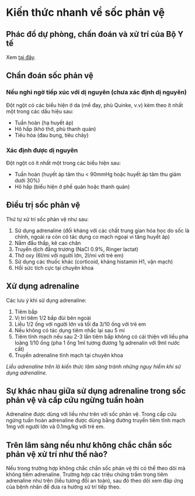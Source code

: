 # Kiến thức nhanh về sốc phản vệ

## Phác đồ dự phòng, chấn đoán và xử trí của Bộ Y tế

Xem [tại đây](https://docs.google.com/viewer?url=https://github.com/MedPocket/HPMUDocs-2022/blob/main/Y-hoc-gia-dinh/Soc-phan-ve/Huong-dan-phong-chan-doan-va-xu-tri-soc-phan-ve_BYT.pdf?raw=1).

## Chẩn đoán sốc phản vệ

### Nếu nghi ngờ tiếp xúc với dị nguyên (chưa xác định dị nguyên)

Đột ngột có các biểu hiện ở da (mề đay, phù Quinke, v.v) kèm theo ít nhất một trong các dấu hiệu sau:

- Tuần hoàn (hạ huyết áp)
- Hô hấp (khó thở, phù thanh quản)
- Tiêu hóa (đau bụng, tiêu chảy)

### Xác định được dị nguyên

Đột ngột có ít nhất một trong các biểu hiện sau:

- Tuần hoàn (huyết áp tâm thu < 90mmHg hoặc huyết áp tâm thu giảm dưới 30%)
- Hô hấp (biểu hiện ở phế quản hoặc thanh quản)

## Điều trị sốc phản vệ

Thứ tự xử trí sốc phản vệ như sau:

1. Sử dụng adrenaline (đối kháng với các chất trung gian hóa học do sốc là chính, ngoài ra còn có tác dụng co mạch ngoại vi tăng huyết áp)
2. Nằm đầu thấp, kê cao chân
3. Truyền dịch đằng trương (NaCl 0.9%, Ringer lactat)
4. Thở oxy (6l/mi với người lớn, 2l/mi với trẻ em)
5. Sử dụng các thuốc khác (corticoid, kháng histamin H1, vận mạch)
6. Hồi sức tích cực tại chuyên khoa

## Xử dụng adrenaline

Các lưu ý khi sử dụng adrenaline:

1. Tiêm bắp
2. Vị trí tiêm 1/2 bắp đùi bên ngoài
3. Liều 1/2 ống với người lớn và tối đa 3/10 ống với trẻ em
4. Nếu không có tác dụng tiêm nhắc lại sau 5 mi
5. Tiêm tĩnh mạch nếu sau 2-3 lần tiêm bắp không có cải thiện với liều pha loãng 1/10 ống (pha 1 ống 1ml tương đương 1g adrenalin với 9ml nước cất)
6. Truyền adrenaline tĩnh mạch tại chuyên khoa

_Liều adrenaline trên là kiến thức lâm sàng tránh những nguy hiểm khi sử dụng adrenaline._

## Sự khác nhau giữa sử dụng adrenaline trong sốc phản vệ và cấp cứu ngừng tuần hoàn

Adrenaline được dùng với liều như trên với sốc phản vệ. Trong cấp cứu ngừng tuần hoàn adrenaline được dùng bằng đường truyền tiêm tĩnh mạch 1mg với người lớn và 0.1mg/kg với trẻ em.

## Trên lâm sàng nếu như không chắc chắn sốc phản vệ xử trí như thế nào?

Nếu trong trường hợp không chắc chắn sốc phản vệ thì có thể theo dõi mà không tiêm adrenaline. Trường hợp các triệu chứng trầm trọng tiêm adrenaline như trên (liều tương đối an toàn), sau đó theo dõi xem đáp ứng của bệnh nhân để đưa ra hướng xử trí tiếp theo.
